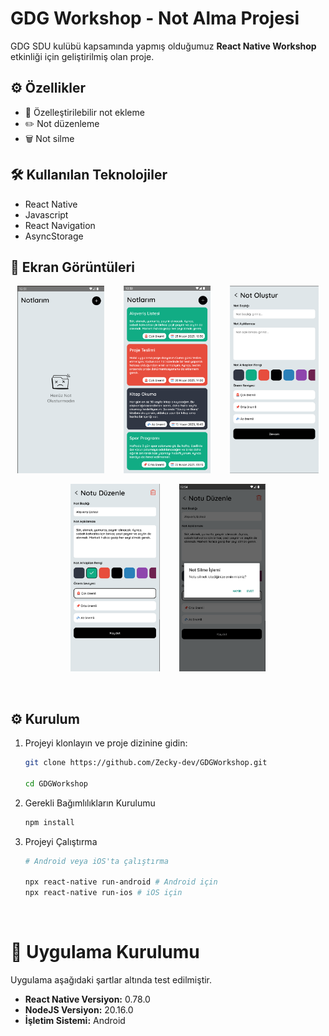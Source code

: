 # GDG Workshop - Not Alma Projesi

GDG SDU kulübü kapsamında yapmış olduğumuz **React Native Workshop** etkinliği için geliştirilmiş olan proje.

## ⚙️ Özellikler

- 📝 Özelleştirilebilir not ekleme
- ✏️ Not düzenleme
- 🗑️ Not silme


## 🛠️ Kullanılan Teknolojiler

- React Native
- Javascript
- React Navigation
- AsyncStorage


## 📸 Ekran Görüntüleri


<p align="center">
  <img src="screenshots/notlarBos.png" height="300px" />
  &nbsp;&nbsp;&nbsp;&nbsp;&nbsp;&nbsp;
  <img src="screenshots/notlar.png" height="300px" />
  &nbsp;&nbsp;&nbsp;&nbsp;&nbsp;&nbsp;
  <img src="screenshots/notOlustur.png" height="300px" />
</p>

<p align="center">
  <img src="screenshots/notDuzenleme.png" height="300px" />
  &nbsp;&nbsp;&nbsp;&nbsp;&nbsp;&nbsp;
  <img src="screenshots/notSilme.png" height="300px" />
</p>

<br/>

## ⚙️ Kurulum

1. Projeyi klonlayın ve proje dizinine gidin:

   ```bash
   git clone https://github.com/Zecky-dev/GDGWorkshop.git
   
   cd GDGWorkshop
   ````

2. Gerekli Bağımlılıkların Kurulumu

   ```bash
   npm install
   ```

3. Projeyi Çalıştırma
   
   ```bash
   # Android veya iOS'ta çalıştırma

   npx react-native run-android # Android için
   npx react-native run-ios # iOS için
   ```

<br/>

# 📱 Uygulama Kurulumu

Uygulama aşağıdaki şartlar altında test edilmiştir.

- **React Native Versiyon:** 0.78.0
- **NodeJS Versiyon:** 20.16.0
- **İşletim Sistemi:** Android




